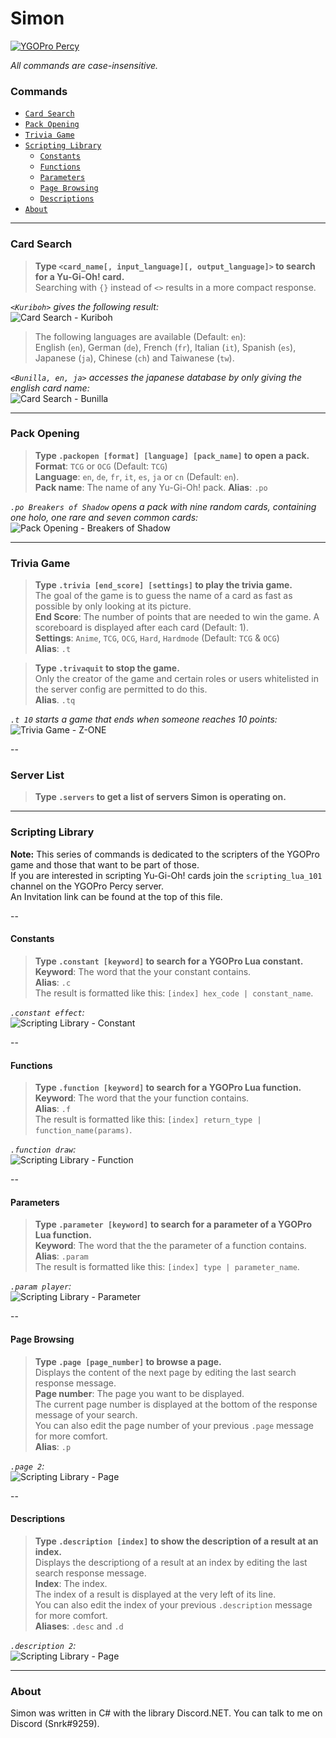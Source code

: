 # **Simon**
[![YGOPro Percy](http://i.imgur.com/v732Scx.png)](https://discord.gg/Rae2vZV)

*All commands are case-insensitive.*  
### Commands
* [`Card Search`](#card-search)
* [`Pack Opening`](#pack-opening)
* [`Trivia Game`](#trivia-game)
* [`Scripting Library`](#scripting-library)
  * [`Constants`](#constants)
  * [`Functions`](#functions)
  * [`Parameters`](#parameters)
  * [`Page Browsing`](#page-browsing)
  * [`Descriptions`](#descriptions)
* [`About`](#about)


---

### **Card Search**

>**Type `<card_name[, input_language][, output_language]>` to search for a Yu-Gi-Oh! card.**  
Searching with `{}` instead of `<>` results in a more compact response.

*`<Kuriboh>` gives the following result:*  
![Card Search - Kuriboh](http://image.prntscr.com/image/72822c5ccc7c452e939ca83d5627f431.png)

>The following languages are available (Default: `en`):  
English (`en`), German (`de`), French (`fr`), Italian (`it`), Spanish (`es`), Japanese (`ja`), Chinese (`ch`) and Taiwanese (`tw`).  

*`<Bunilla, en, ja>` accesses the japanese database by only giving the english card name:*  
![Card Search - Bunilla](http://image.prntscr.com/image/43b3519b8db24684a14c25092d74bf4d.png)

---

### **Pack Opening**

>**Type `.packopen [format] [language] [pack_name]` to open a pack.**  
**Format**: `TCG` or `OCG` (Default: `TCG`)  
**Language**: `en`, `de`, `fr`, `it`, `es`, `ja` or `cn` (Default: `en`).  
**Pack name**: The name of any Yu-Gi-Oh! pack.
**Alias**: `.po`  

*`.po Breakers of Shadow` opens a pack with nine random cards, containing one holo, one rare and seven common cards:*  
![Pack Opening - Breakers of Shadow](http://image.prntscr.com/image/8d66b367c27d46b29e184cfcac39077b.png)

---

### **Trivia Game**

>**Type `.trivia [end_score] [settings]` to play the trivia game.**  
The goal of the game is to guess the name of a card as fast as possible by only looking at its picture.  
**End Score**: The number of points that are needed to win the game. A scoreboard is displayed after each card (Default: 1).   
**Settings**: `Anime`, `TCG`, `OCG`, `Hard`, `Hardmode` (Default: `TCG` & `OCG`)  
**Alias**: `.t`  

>**Type `.trivaquit` to stop the game.**  
Only the creator of the game and certain roles or users whitelisted in the server config are permitted to do this.  
**Alias**. `.tq`  

*`.t 10` starts a game that ends when someone reaches 10 points:*  
![Trivia Game - Z-ONE](http://image.prntscr.com/image/9f22ade0b6f14bbe8757440d52f60419.png)

--

### Server List

>**Type `.servers` to get a list of servers Simon is operating on.**  


---

### Scripting Library

**Note:** This series of commands is dedicated to the scripters of the YGOPro game and those that want to be part of those.  
If you are interested in scripting Yu-Gi-Oh! cards join the `scripting_lua_101` channel on the YGOPro Percy server.  
An Invitation link can be found at the top of this file.  

--

#### Constants

>**Type `.constant [keyword]` to search for a YGOPro Lua constant.**  
**Keyword**: The word that the your constant contains.  
**Alias**: `.c`  
The result is formatted like this: `[index] hex_code | constant_name`.  

*`.constant effect`:*  
![Scripting Library - Constant](http://image.prntscr.com/image/70427f3c334b49bb972258397f41c4fd.png)

--

#### Functions

>**Type `.function [keyword]` to search for a YGOPro Lua function.**  
**Keyword**: The word that the your function contains.  
**Alias**: `.f`  
The result is formatted like this: `[index] return_type | function_name(params)`.  

*`.function draw`:*  
![Scripting Library - Function](http://image.prntscr.com/image/357524c4c9c547babd3d8178b752410c.png)

--

#### Parameters

>**Type `.parameter [keyword]` to search for a parameter of a YGOPro Lua function.**  
**Keyword**: The word that the the parameter of a function contains.  
**Alias**: `.param`  
The result is formatted like this: `[index] type | parameter_name`.  

*`.param player`:*  
![Scripting Library - Parameter](http://image.prntscr.com/image/b7dd0266a98d4f0cac5212ad0b4eff82.png)

--

#### Page Browsing

>**Type `.page [page_number]` to browse a page.**  
Displays the content of the next page by editing the last search response message.  
**Page number**: The page you want to be displayed.  
The current page number is displayed at the bottom of the response message of your search.  
You can also edit the page number of your previous `.page` message for more comfort.  
**Alias**: `.p`  

*`.page 2`:*  
![Scripting Library - Page](http://image.prntscr.com/image/94a4994324b14dbda9a0a7fa0a8773b8.png)

--

#### Descriptions

>**Type `.description [index]` to show the description of a result at an index.**  
Displays the descriptiong of a result at an index by editing the last search response message.  
**Index**: The index.  
The index of a result is displayed at the very left of its line.  
You can also edit the index of your previous `.description` message for more comfort.  
**Aliases**: `.desc` and `.d`  

*`.description 2`:*  
![Scripting Library - Page](http://image.prntscr.com/image/fffd5cbb7a744390b15977916448fd4c.png)

---

### About

Simon was written in C# with the library Discord.NET.
You can talk to me on Discord (Snrk#9259).

